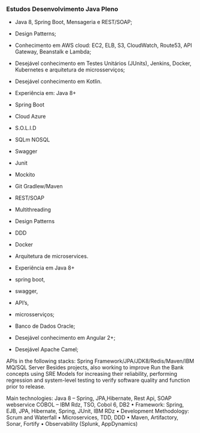 ### Estudos Desenvolvimento Java Pleno

- Java 8, Spring Boot, Mensageria e REST/SOAP;
- Design Patterns;
- Conhecimento em AWS cloud: EC2, ELB, S3, CloudWatch, Route53, API Gateway, Beanstalk e Lambda;
- Desejável conhecimento em Testes Unitários (JUnits), Jenkins, Docker, Kubernetes e arquitetura de microsserviços;
- Desejável conhecimento em Kotlin.

- Experiência em: Java 8+ 
- Spring Boot 
- Cloud Azure 
- S.O.L.I.D 
- SQLm NOSQL 
- Swagger 
- Junit 
- Mockito 
- Git Gradlew/Maven 
- REST/SOAP
- Multithreading 
- Design Patterns 
- DDD 
- Docker  
- Arquitetura de microservices.

- Experiência em Java 8+
- spring boot,
- swagger,
- API’s,
- microsserviços;
- Banco de Dados Oracle;
- Desejável conhecimento em Angular 2+;
- Desejável Apache Camel;

APIs in the following stacks: Spring Framework/JPA/JDK8/Redis/Maven/IBM MQ/SQL Server
Besides projects, also working to improve Run the Bank concepts using SRE Models for increasing their reliability, performing regression and system-level testing to verify software quality and function prior to release.

Main technologies:
Java 8 – Spring, JPA,Hibernate, Rest Api, SOAP webservice
COBOL – IBM Rdz, TSO, Cobol 6, DB2
• Framework: Spring, EJB, JPA, Hibernate, Spring, JUnit, IBM RDz
• Development Methodology: Scrum and Waterfall
• Microservices, TDD, DDD
• Maven, Artifactory, Sonar, Fortify
• Observability (Splunk, AppDynamics)

